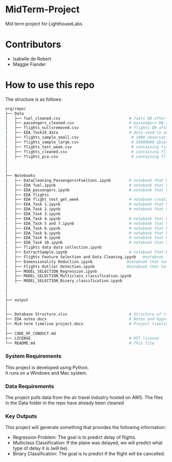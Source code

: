 # MidTerm-Project
Mid term project for LighthouseLabs

# Contributors
- Isabelle de Robert
- Maggie Fiander

# How to use this repo
The structure is as follows:

```bash
org/repo/
├── Data
│   ├── fuel_cleaned.csv                              # fuels DB after cleanining
│   ├── passengers_cleaned.csv                        # passengers DB after cleanining
│   ├── flights_nullsremoved.csv                      # flights DB after cleaning
|   ├── EDA_Task10_data                               # data used to answer Task 10 (used in the second aprt of the notebook)
│   ├── flights_sample_small.csv                       # 1000 observation sample of flights 
│   ├── flights_sample_large.csv                       # 50000000 observation sample of flights
│   ├── flights_test_week.csv                          # containing first week of January 2020
│   ├── flights_cleaned.csv                            # containing flights data following feature selection
│   ├── flights_pca.csv                                # containing flights data following PCA
│
│
│
├── Notebooks
│   ├── DataCleaning_Passengers+FuelCons.ipynb        # notebook that has the files passengers_cleaned.csv and fuel_cleaned.csv as outputs           
│   ├── EDA fuel.ipynb                                # notebook that has fuel_cleaned.csv as input
│   ├── EDA_passengers.ipynb                          # notebook that has passengers_cleaned.csv as input
│   ├── EDA flights                                   
│   ├── EDA flight_test_get_week                      # notebook creating the flights_test_week.csv
│   ├── EDA_Task 1.ipynb                              # notebook that has flights_nullsremoved.csv as input
│   ├── EDA_Task 2.ipynb                              # notebook that has flights_sample_large.csv as input
│   ├── EDA_Task 3.ipynb                              
│   ├── EDA_Task 4.ipynb                              # notebook that has flights_sample_large.csv as input
│   ├── EDA_Task 5 and 7.ipynb                        # notebook that has flights_sample_large.csv as input
│   ├── EDA_Task 6.ipynb                              # notebook that has flights_sample_large.csv as input
│   ├── EDA_Task 8.ipynb                              # notebook that has flights_sample_large.csv as input
│   ├── EDA_Task 9.ipynb                              # notebook that has passengers_cleaned.csv as input
│   ├── EDA_Task 10.ipynb                             # notebook that has flights_nullsremoved.csv, fuel_cleaned.csv and passengers_cleaned.csv as inputs
│   ├── flights data data collection.ipynb  
│   ├── ExtractSample.ipynb                           # notebook that has flights_nullsremoved.csv as input
│   ├── Flights Feature Selection and Data Cleaning.ipynb   #notebook that has flights_nullsremoved.csv as input
│   ├── Dimensionality Reduction.ipynb               #notebook that has flights_cleaned.csv as input
│   ├── Flights Outlier Detection.ipynb              #notebook that has flights_nullsremoved.csv as input
│   ├── MODEL_SELECTION_Regression.ipynb                           
│   ├── MODEL_SELECTION_Multiclass_classification.ipynb                           
│   ├── MODEL_SELECTION_Binary_classification.ipynb
│
│
│
├── output   
│
│
├── Database Structure.xlsx                           # Structure of raw database used in this project
├── EDA notes.docx                                    # Notes and hypothesis during EDA
├── Mid-term timeline project.docx                    # Project timeline
│
├── CODE_OF_CONDUCT.md 
├── LICENSE                                           # MIT license 
└── README.md                                         # This file
```

### System Requirements

This project is developed using Python.  
It runs on a Windows and Mac system.

### Data Requirements

The project pulls data from the air travel industry hosted on AWS.
The files in the Data folder in the repo have already been cleaned
### Key Outputs

This project will generate something that provides the following information:
- Regression Problem: The goal is to predict delay of flights.
- Multiclass Classification: If the plane was delayed, we will predict what type of delay it is (will be).
- Binary Classification: The goal is to predict if the flight will be cancelled.
